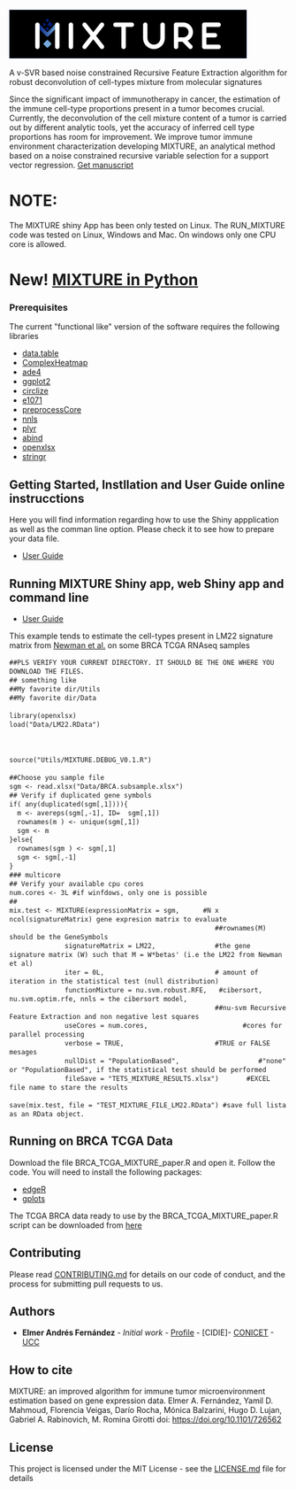![MIXTURE](https://github.com/elmerfer/MIXTURE.App/blob/master/www/LOGO_B.pdf.png)

A v-SVR based noise constrained Recursive Feature Extraction algorithm for robust deconvolution of cell-types mixture from molecular signatures

Since the significant impact of immunotherapy in cancer, the estimation of the immune cell-type proportions present in a tumor becomes crucial. Currently, the deconvolution of the cell mixture content of a tumor is carried out by different analytic tools, yet the accuracy of inferred cell type proportions has room for improvement. We improve tumor immune environment characterization developing MIXTURE, an analytical method based on a noise constrained recursive variable selection for a support vector regression. 
[Get manuscript](https://www.biorxiv.org/content/10.1101/726562v1)

# NOTE: 

The MIXTURE shiny App has been only tested on Linux.
The RUN_MIXTURE code was tested on Linux, Windows and Mac. On windows only one CPU core is allowed.

# New! [MIXTURE in Python](https://github.com/MsMatias/MixturePy)


### Prerequisites

The current "functional like" version of the software requires the following libraries

* [data.table](https://cran.r-project.org/web/packages/data.table/)
* [ComplexHeatmap](https://bioconductor.org/packages/release/bioc/html/ComplexHeatmap.html)
* [ade4](https://cran.r-project.org/web/packages/ade4/index.html)
* [ggplot2](https://cran.r-project.org/web/packages/ggplot2/index.html)
* [circlize](https://cran.r-project.org/web/packages/circlize/index.html)
* [e1071](https://cran.r-project.org/web/packages/e1071/index.html)
* [preprocessCore](https://www.bioconductor.org/packages/release/bioc/html/preprocessCore.html)
* [nnls](https://cran.r-project.org/web/packages/nnls/index.html)
* [plyr](https://cran.r-project.org/web/packages/plyr/index.html)
* [abind](https://cran.r-project.org/web/packages/abind/index.html)
* [openxlsx](https://cran.r-project.org/web/packages/openxlsx/index.html)
* [stringr](https://cran.r-project.org/web/packages/stringr/)


## Getting Started, Instllation and User Guide online instrucctions

Here you will find information regarding how to use the Shiny appplication as well as the comman line option. Please check it to see how to prepare your data file.

* [User Guide](https://docs.google.com/presentation/d/1lv8YGpmyuf9n9UUKAm5GavVHrqdSYf9m1UrzU_a0sK8/edit?usp=sharing)


## Running MIXTURE Shiny app, web Shiny app and command line

* [User Guide](https://docs.google.com/presentation/d/1lv8YGpmyuf9n9UUKAm5GavVHrqdSYf9m1UrzU_a0sK8/edit?usp=sharing)

This example tends to estimate the cell-types present in LM22 signature matrix from [Newman et al.](http://www.nature.com/nmeth/journal/v12/n5/abs/nmeth.3337.html) on some BRCA TCGA RNAseq samples
```
##PLS VERIFY YOUR CURRENT DIRECTORY. IT SHOULD BE THE ONE WHERE YOU DOWNLOAD THE FILES. 
## something like
##My favorite dir/Utils
##My favorite dir/Data

library(openxlsx)
load("Data/LM22.RData")



source("Utils/MIXTURE.DEBUG_V0.1.R")

##Choose you sample file
sgm <- read.xlsx("Data/BRCA.subsample.xlsx")
## Verify if duplicated gene symbols
if( any(duplicated(sgm[,1]))){
  m <- avereps(sgm[,-1], ID=  sgm[,1])
  rownames(m ) <- unique(sgm[,1])
  sgm <- m
}else{
  rownames(sgm ) <- sgm[,1]
  sgm <- sgm[,-1]  
}
### multicore
## Verify your available cpu cores
num.cores <- 3L #if winfdows, only one is possible
##
mix.test <- MIXTURE(expressionMatrix = sgm,      #N x ncol(signatureMatrix) gene expresion matrix to evaluate 
                                                    ##rownames(M) should be the GeneSymbols
              signatureMatrix = LM22,               #the gene signature matrix (W) such that M = W*betas' (i.e the LM22 from Newman et al)
              iter = 0L,                            # amount of iteration in the statistical test (null distribution)
              functionMixture = nu.svm.robust.RFE,   #cibersort, nu.svm.optim.rfe, nnls = the cibersort model, 
                                                    ##nu-svm Recursive Feature Extraction and non negative lest squares
              useCores = num.cores,                        #cores for parallel processing
              verbose = TRUE,                       #TRUE or FALSE mesages  
              nullDist = "PopulationBased",                    #"none" or "PopulationBased", if the statistical test should be performed
              fileSave = "TETS_MIXTURE_RESULTS.xlsx")       #EXCEL file name to stare the results 

save(mix.test, file = "TEST_MIXTURE_FILE_LM22.RData") #save full lista as an RData object.

```

## Running on BRCA TCGA Data
Download the file BRCA_TCGA_MIXTURE_paper.R and open it. Follow the code. You will need to install the following packages:
* [edgeR](https://bioconductor.org/packages/release/bioc/html/edgeR.html)
* [gplots](https://cran.r-project.org/web/packages/gplots/index.html)

The  TCGA BRCA data ready to use by the BRCA_TCGA_MIXTURE_paper.R script can be downloaded from [here](https://www.dropbox.com/s/zki1gkx5mq1quah/BRCA_rna.rds?dl=0)
## Contributing

Please read [CONTRIBUTING.md](https://github.com/elmerfer/MIXTURE.App/blob/master/Contributing.md) for details on our code of conduct, and the process for submitting pull requests to us.


## Authors

* **Elmer Andrés Fernández** - *Initial work* - [Profile](https://www.researchgate.net/profile/Elmer_Fernandez) - [CIDIE]- [CONICET](http://www.conicet.gov.ar) - [UCC](http://www.ucc.edu.ar)

## How to cite

MIXTURE: an improved algorithm for immune tumor microenvironment estimation based on gene expression data. Elmer A. Fernández,  Yamil D. Mahmoud, Florencia Veigas, Darío Rocha,  Mónica Balzarini,  Hugo D. Lujan,  Gabriel A. Rabinovich,  M. Romina Girotti doi: https://doi.org/10.1101/726562

## License

This project is licensed under the MIT License - see the [LICENSE.md](https://github.com/elmerfer/MIXTURE.App/blob/master/LICENSE) file for details
